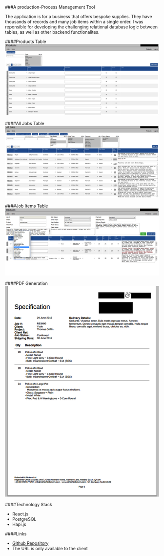 ###A production-Process Management Tool

The application is for a business that offers bespoke supplies. They have thousands of records and many job items within a single order. I was reponsible for developing the challenging relational database logic between tables, as well as other backend functionalites.

####Products Table
![](products.png)

####All Jobs Table
![](alljobs.png)

####Job Items Table
![](item.png)

####PDF Generation
![](pdf.png)

####Technology Stack

- React.js
- PostgreSQL
- Hapi.js

####Links
- [Github Repository](https://github.com/foundersandcoders/chandelier)
- The URL is only available to the client
